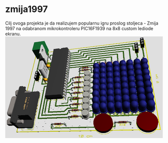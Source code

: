 # zmija1997
Cilj ovoga projekta je da realizujem popularnu igru proslog stoljeca - Zmija 1997
na odabranom mikrokontroleru PIC16F1939 na 8x8 custom lediode ekranu.
![3d-prikaz](meta/3d.png)
